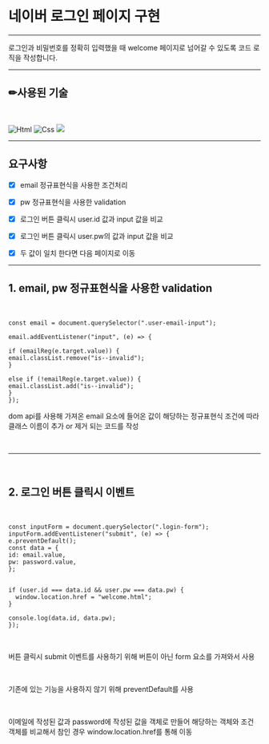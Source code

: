 # 네이버 로그인 페이지 구현

---

로그인과 비밀번호를 정확히 입력했을 때 welcome 페이지로 넘어갈 수 있도록 코드 로직을 작성합니다.


---


<h2>✏사용된 기술</h2>
<br>

<img alt="Html" src ="https://img.shields.io/badge/HTML5-E34F26.svg?&style=for-the-badge&logo=HTML5&logoColor=white"/> <img alt="Css" src ="https://img.shields.io/badge/CSS3-1572B6.svg?&style=for-the-badge&logo=CSS3&logoColor=white"/>  <img src="https://img.shields.io/badge/javascript-F7DF1E?style=for-the-badge&logo=javascript&logoColor=black"> 
<br>


---


<h2> 요구사항 </h2>

- [x] email 정규표현식을 사용한 조건처리

- [x] pw 정규표현식을 사용한 validation

- [x] 로그인 버튼 클릭시 user.id 값과 input 값을 비교

- [x] 로그인 버튼 클릭시 user.pw의 값과 input 값을 비교

- [x] 두 값이 일치 한다면 다음 페이지로 이동



---


<h2> 1. email, pw 정규표현식을 사용한 validation </h2>


<br>

    const email = document.querySelector(".user-email-input");
    
    email.addEventListener("input", (e) => {
    
    if (emailReg(e.target.value)) {
    email.classList.remove("is--invalid");
    }
    
    else if (!emailReg(e.target.value)) {
    email.classList.add("is--invalid");
    }
    });


dom api를 사용해 가져온 email 요소에 들어온 값이 해당하는 정규표현식 조건에 따라 클래스 이름이 추가 or 제거 되는 코드를 작성


<br>

---

<br>


<h2> 2. 로그인 버튼 클릭시 이벤트</h2>

<br>

    const inputForm = document.querySelector(".login-form");
    inputForm.addEventListener("submit", (e) => {
    e.preventDefault();
    const data = {
    id: email.value,
    pw: password.value,
    };


    if (user.id === data.id && user.pw === data.pw) {
      window.location.href = "welcome.html";
    }

    console.log(data.id, data.pw);
    });


<br>

버튼 클릭시 submit 이벤트를 사용하기 위해 버튼이 아닌 form 요소를 가져와서 사용

<br>

기존에 있는 기능을 사용하지 않기 위해 preventDefault를 사용

<br>

이메일에 작성된 값과 password에 작성된 값을 객체로 만들어 해당하는 객체와 조건 객체를 비교해서 참인 경우 window.location.href를 통해 이동

<br>

    





